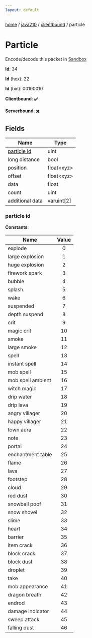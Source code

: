 ```yaml
---
layout: default
---
```


[home](/)  /  [java210](/protocol/java210)  /  [clientbound](/protocol/java210/clientbound)  /  particle

# Particle

Encode/decode this packet in [Sandbox](../../../sandbox/java210#clientbound.particle)

**Id**: 34

**Id** (hex): 22

**Id** (bin): 00100010

**Clientbound**: ✔️

**Serverbound**: ✖️

## Fields

Name | Type
---|---
[particle id](#particle-id) | uint
long distance | bool
position | float&lt;xyz&gt;
offset | float&lt;xyz&gt;
data | float
count | uint
additional data | varuint[2]

### particle id

**Constants**:

Name | Value
---|:---:
explode | 0
large explosion | 1
huge explosion | 2
firework spark | 3
bubble | 4
splash | 5
wake | 6
suspended | 7
depth suspend | 8
crit | 9
magic crit | 10
smoke | 11
large smoke | 12
spell | 13
instant spell | 14
mob spell | 15
mob spell ambient | 16
witch magic | 17
drip water | 18
drip lava | 19
angry villager | 20
happy villager | 21
town aura | 22
note | 23
portal | 24
enchantment table | 25
flame | 26
lava | 27
footstep | 28
cloud | 29
red dust | 30
snowball poof | 31
snow shovel | 32
slime | 33
heart | 34
barrier | 35
item crack | 36
block crack | 37
block dust | 38
droplet | 39
take | 40
mob appearance | 41
dragon breath | 42
endrod | 43
damage indicator | 44
sweep attack | 45
falling dust | 46
